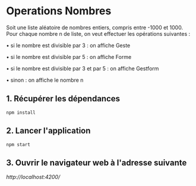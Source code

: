 # Operations Nombres

Soit une liste aléatoire de nombres entiers, compris entre -1000 et 1000. Pour chaque nombre n de liste, on veut effectuer les opérations suivantes :

• si le nombre est divisible par 3 : on affiche Geste

• si le nombre est divisible par 5 : on affiche Forme

• si le nombre est divisible par 3 et par 5 : on affiche Gestform

• sinon : on affiche le nombre n


## 1. Récupérer les dépendances

```
npm install
```

## 2. Lancer l'application

```
npm start
```

## 3. Ouvrir le navigateur web à l'adresse suivante

*http://localhost:4200/*
